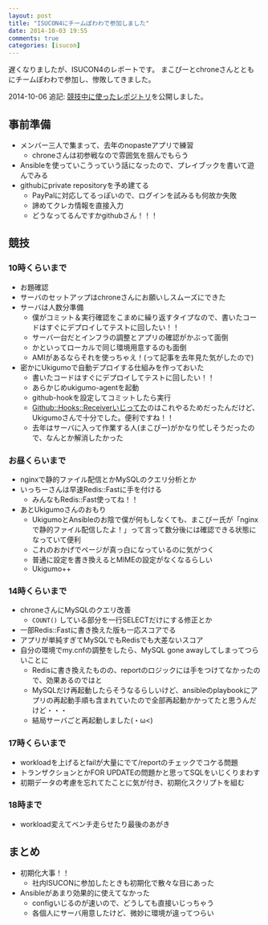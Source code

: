 ```yaml
---
layout: post
title: "ISUCON4にチームぽわわで参加しました"
date: 2014-10-03 19:55
comments: true
categories: [isucon]
---
```


遅くなりましたが、ISUCON4のレポートです。
まこぴーとchroneさんとともにチームぽわわで参加し、惨敗してきました。

2014-10-06 追記: [競技中に使ったレポジトリ](https://github.com/shogo82148/isucon4_powawa)を公開しました。

<!-- More -->

## 事前準備

- メンバー三人で集まって、去年のnopasteアプリで練習
  - chroneさんは初参戦なので雰囲気を掴んでもらう
- Ansibleを使っていこうっていう話になったので、プレイブックを書いて遊んでみる
- githubにprivate repositoryを予め建てる
  - PayPalに対応してるっぽいので、ログインを試みるも何故か失敗
  - 諦めてクレカ情報を直接入力
  - どうなってるんですかgithubさん！！！

## 競技


### 10時くらいまで

- お題確認
- サーバのセットアップはchroneさんにお願いしスムーズにできた
- サーバは人数分準備
  - 僕がコミット＆実行確認をこまめに繰り返すタイプなので、書いたコードはすぐにデプロイしてテストに回したい！！
  - サーバ一台だとインフラの調整とアプリの確認がかぶって面倒
  - かといってローカルで同じ環境用意するのも面倒
  - AMIがあるならそれを使っちゃえ！(って記事を去年見た気がしたので)
- 密かにUkigumoで自動デプロイする仕組みを作っておいた
  - 書いたコードはすぐにデプロイしてテストに回したい！！
  - あらかじめukigumo-agentを起動
  - github-hookを設定してコミットしたら実行
  - [Github::Hooks::Receiverいじってた](http://shogo82148.github.io/blog/2014/09/23/github-hooks-receiver-supports-x-hub-signature/)のはこれやるためだったんだけど、Ukigumoさんで十分でした。便利ですね！！
  - 去年はサーバに入って作業する人(まこぴー)がかなり忙しそうだったので、なんとか解消したかった

### お昼くらいまで

- nginxで静的ファイル配信とかMySQLのクエリ分析とか
- いっちーさんは早速Redis::Fastに手を付ける
  - みんなもRedis::Fast使ってね！！
- あとUkigumoさんのおもり
  - UkigumoとAnsibleのお陰で僕が何もしなくても、まこぴー氏が「nginxで静的ファイル配信したよ！」って言って数分後には確認できる状態になっていて便利
  - これのおかげでページが真っ白になっているのに気がつく
  - 普通に設定を書き換えるとMIMEの設定がなくなるらしい
  - Ukigumo++

### 14時くらいまで

- chroneさんにMySQLのクエリ改善
  - `COUNT()` している部分を一行SELECTだけにする修正とか
- 一部Redis::Fastに書き換えた版も一応スコアでる
- アプリが単純すぎてMySQLでもRedisでも大差ないスコア
- 自分の環境でmy.cnfの調整をしたら、MySQL gone awayしてしまってつらいことに
  - Redisに書き換えたものの、reportのロジックには手をつけてなかったので、効果あるのではと
  - MySQLだけ再起動したらそうなるらしいけど、ansibleのplaybookにアプリの再起動手順も含まれていたので全部再起動かかってたと思うんだけど・・・
  - 結局サーバごと再起動しました(・ω<)

### 17時くらいまで

- workloadを上げるとfailが大量にでて/reportのチェックでコケる問題
- トランザクションとかFOR UPDATEの問題かと思ってSQLをいじくりまわす
- 初期データの考慮を忘れてたことに気が付き、初期化スクリプトを組む

### 18時まで

- workload変えてベンチ走らせたり最後のあがき


## まとめ

- 初期化大事！！
  - 社内ISUCONに参加したときも初期化で散々な目にあった
- Ansibleがあまり効果的に使えてなかった
  - configいじるのが速いので、どうしても直接いじっちゃう
  - 各個人にサーバ用意したけど、微妙に環境が違ってつらい
